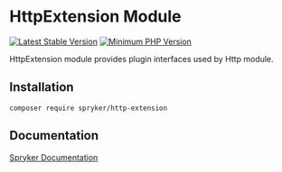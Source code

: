 # HttpExtension Module
[![Latest Stable Version](https://poser.pugx.org/spryker/http-extension/v/stable.svg)](https://packagist.org/packages/spryker/http-extension)
[![Minimum PHP Version](https://img.shields.io/badge/php-%3E%3D%207.4-8892BF.svg)](https://php.net/)

HttpExtension module provides plugin interfaces used by Http module.

## Installation

```
composer require spryker/http-extension
```

## Documentation

[Spryker Documentation](https://documentation.spryker.com)
